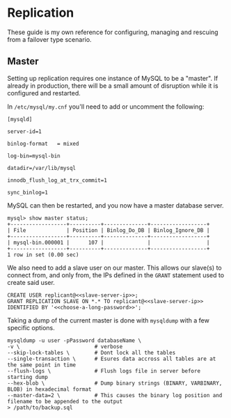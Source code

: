 # Replication

These guide is my own reference for configuring, managing and rescuing from a failover type scenario.

## Master

Setting up replication requires one instance of MySQL to be a "master". If already in production, there will be a small amount of disruption while it is configured and restarted.

In `/etc/mysql/my.cnf` you'll need to add or uncomment the following:

```
[mysqld]

server-id=1

binlog-format   = mixed

log-bin=mysql-bin

datadir=/var/lib/mysql

innodb_flush_log_at_trx_commit=1

sync_binlog=1
```

MySQL can then be restarted, and you now have a master database server.

```
mysql> show master status;
+------------------+----------+--------------+------------------+
| File             | Position | Binlog_Do_DB | Binlog_Ignore_DB |
+------------------+----------+--------------+------------------+
| mysql-bin.000001 |      107 |              |                  |
+------------------+----------+--------------+------------------+
1 row in set (0.00 sec)
```

We also need to add a slave user on our master. This allows our slave(s) to connect from, and only from, the IPs defined in the `GRANT` statement used to create said user.

```
CREATE USER replicant@<<slave-server-ip>>;
GRANT REPLICATION SLAVE ON *.* TO replicant@<<slave-server-ip>> IDENTIFIED BY '<<choose-a-long-password>>';
```

Taking a dump of the current master is done with `mysqldump` with a few specific options.

```
mysqldump -u user -pPassword databaseName \
-v \ 						# verbose
--skip-lock-tables \		# Dont lock all the tables
--single-transaction \		# Esures data accross all tables are at the same point in time
--flush-logs \ 				# Flush logs file in server before starting dump
--hex-blob \				# Dump binary strings (BINARY, VARBINARY, BLOB) in hexadecimal format
--master-data=2 \			# This causes the binary log position and filename to be appended to the output
> /path/to/backup.sql
```